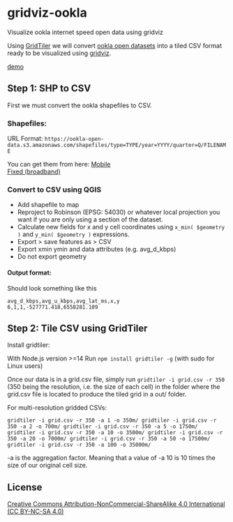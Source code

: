 # gridviz-ookla

Visualize ookla internet speed open data using gridviz

Using [GridTiler](https://github.com/eurostat/gridtiler) we will convert [ookla open datasets](https://github.com/teamookla/ookla-open-data) into a tiled CSV format ready to be visualized using [gridviz](https://github.com/eurostat/gridviz).

[demo](https://joewdavies.github.io/gridviz-ookla/viewer/)


## Step 1: SHP to CSV
First we must convert the ookla shapefiles to CSV.

### Shapefiles:

URL Format: `https://ookla-open-data.s3.amazonaws.com/shapefiles/type=TYPE/year=YYYY/quarter=Q/FILENAME`

You can get them from here:
[Mobile](https://ookla-open-data.s3.amazonaws.com/shapefiles/performance/type=mobile/year=2023/quarter=3/2023-07-01_performance_mobile_tiles.zip)  
[Fixed (broadband)](https://ookla-open-data.s3.amazonaws.com/shapefiles/performance/type=fixed/year=2023/quarter=3/2023-07-01_performance_fixed_tiles.zip)

### Convert to CSV using QGIS

- Add shapefile to map
- Reproject to Robinson (EPSG: 54030) or whatever local projection you want if you are only using a section of the dataset.
- Calculate new fields for x and y cell coordinates using `x_min( $geometry )` and `y_min( $geometry )` expressions.
- Export > save features as > CSV
- Export xmin ymin and data attributes (e.g. avg_d_kbps)
- Do not export geometry

#### Output format:

Should look something like this

```
avg_d_kbps,avg_u_kbps,avg_lat_ms,x,y
6,1,1,-527771.418,6558281.109
```

## Step 2: Tile CSV using GridTiler

Install gridtiler:

With Node.js version >=14
Run `npm install gridtiler -g` (with sudo for Linux users)

Once our data is in a grid.csv file, simply run `gridtiler -i grid.csv -r 350` (350 being the resolution, i.e. the size of each cell) in the folder where the grid.csv file is located to produce the tiled grid in a out/ folder.

For multi-resolution gridded CSVs:

`
gridtiler -i grid.csv -r 350 -a 1 -o 350m/
gridtiler -i grid.csv -r 350 -a 2 -o 700m/
gridtiler -i grid.csv -r 350 -a 5 -o 1750m/
gridtiler -i grid.csv -r 350 -a 10 -o 3500m/
gridtiler -i grid.csv -r 350 -a 20 -o 7000m/
gridtiler -i grid.csv -r 350 -a 50 -o 17500m/
gridtiler -i grid.csv -r 350 -a 100 -o 35000m/
`

-a is the aggregation factor. Meaning that a value of -a 10 is 10 times the size of our original cell size.

## License

[Creative Commons Attribution-NonCommercial-ShareAlike 4.0 International (CC BY-NC-SA 4.0)](https://creativecommons.org/licenses/by-nc-sa/4.0/)